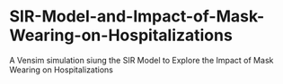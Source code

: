 # SIR-Model-and-Impact-of-Mask-Wearing-on-Hospitalizations
A Vensim simulation siung the SIR Model to Explore the Impact of Mask Wearing on Hospitalizations
